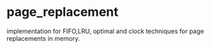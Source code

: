 # page_replacement
implementation for FIFO,LRU, optimal and clock techniques for page replacements in memory.
